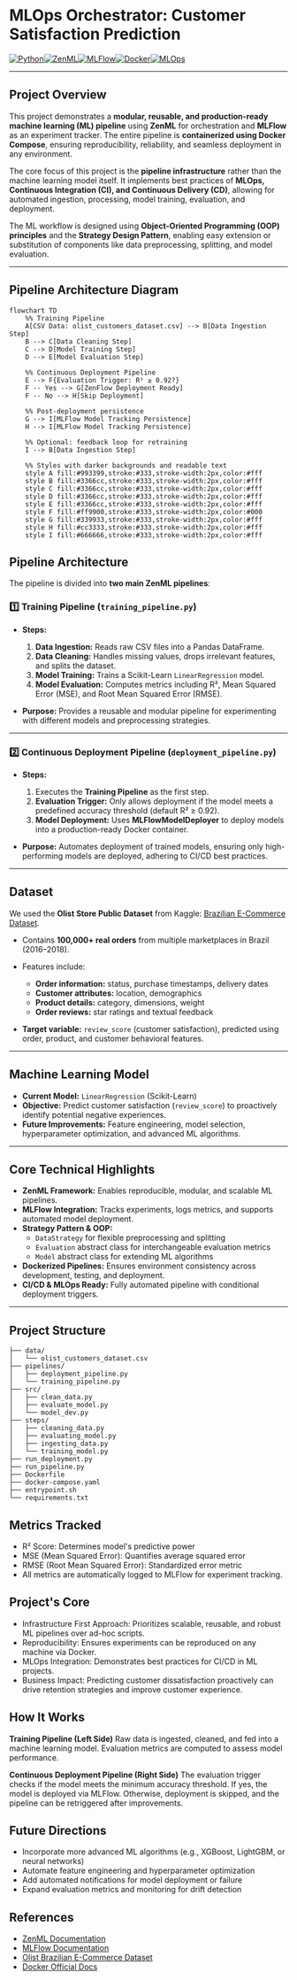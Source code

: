 # MLOps Orchestrator: Customer Satisfaction Prediction 

[![Python](https://img.shields.io/badge/python-3.11-blue)](https://www.python.org/)[![ZenML](https://img.shields.io/badge/ZenML-v0.36.0-orange)](https://www.zenml.io/)[![MLFlow](https://img.shields.io/badge/MLFlow-v2.9.0-green)](https://mlflow.org/)[![Docker](https://img.shields.io/badge/docker-latest-blue)](https://www.docker.com/)[![MLOps](https://img.shields.io/badge/MLOps-Ready-brightgreen)](https://mlops.community/)

---

## Project Overview

This project demonstrates a **modular, reusable, and production-ready machine learning (ML) pipeline** using **ZenML** for orchestration and **MLFlow** as an experiment tracker. The entire pipeline is **containerized using Docker Compose**, ensuring reproducibility, reliability, and seamless deployment in any environment.

The core focus of this project is the **pipeline infrastructure** rather than the machine learning model itself. It implements best practices of **MLOps, Continuous Integration (CI), and Continuous Delivery (CD)**, allowing for automated ingestion, processing, model training, evaluation, and deployment.

The ML workflow is designed using **Object-Oriented Programming (OOP) principles** and the **Strategy Design Pattern**, enabling easy extension or substitution of components like data preprocessing, splitting, and model evaluation.

---
## Pipeline Architecture Diagram

```mermaid
flowchart TD
    %% Training Pipeline
    A[CSV Data: olist_customers_dataset.csv] --> B[Data Ingestion Step]
    B --> C[Data Cleaning Step]
    C --> D[Model Training Step]
    D --> E[Model Evaluation Step]
    
    %% Continuous Deployment Pipeline
    E --> F{Evaluation Trigger: R² ≥ 0.92?}
    F -- Yes --> G[ZenFlow Deployment Ready]
    F -- No --> H[Skip Deployment]

    %% Post-deployment persistence
    G --> I[MLFlow Model Tracking Persistence]
    H --> I[MLFlow Model Tracking Persistence]

    %% Optional: feedback loop for retraining
    I --> B[Data Ingestion Step]

    %% Styles with darker backgrounds and readable text
    style A fill:#993399,stroke:#333,stroke-width:2px,color:#fff
    style B fill:#3366cc,stroke:#333,stroke-width:2px,color:#fff
    style C fill:#3366cc,stroke:#333,stroke-width:2px,color:#fff
    style D fill:#3366cc,stroke:#333,stroke-width:2px,color:#fff
    style E fill:#3366cc,stroke:#333,stroke-width:2px,color:#fff
    style F fill:#ff9900,stroke:#333,stroke-width:2px,color:#000
    style G fill:#339933,stroke:#333,stroke-width:2px,color:#fff
    style H fill:#cc3333,stroke:#333,stroke-width:2px,color:#fff
    style I fill:#666666,stroke:#333,stroke-width:2px,color:#fff

```

## Pipeline Architecture

The pipeline is divided into **two main ZenML pipelines**:

### 1️⃣ Training Pipeline (`training_pipeline.py`)

- **Steps:**
  1. **Data Ingestion:** Reads raw CSV files into a Pandas DataFrame.
  2. **Data Cleaning:** Handles missing values, drops irrelevant features, and splits the dataset.
  3. **Model Training:** Trains a Scikit-Learn `LinearRegression` model.
  4. **Model Evaluation:** Computes metrics including R², Mean Squared Error (MSE), and Root Mean Squared Error (RMSE).

- **Purpose:** Provides a reusable and modular pipeline for experimenting with different models and preprocessing strategies.

---

### 2️⃣ Continuous Deployment Pipeline (`deployment_pipeline.py`)

- **Steps:**
  1. Executes the **Training Pipeline** as the first step.
  2. **Evaluation Trigger:** Only allows deployment if the model meets a predefined accuracy threshold (default R² ≥ 0.92).
  3. **Model Deployment:** Uses **MLFlowModelDeployer** to deploy models into a production-ready Docker container.

- **Purpose:** Automates deployment of trained models, ensuring only high-performing models are deployed, adhering to CI/CD best practices.

---

## Dataset

We used the **Olist Store Public Dataset** from Kaggle: [Brazilian E-Commerce Dataset](https://www.kaggle.com/datasets/olistbr/brazilian-ecommerce).

- Contains **100,000+ real orders** from multiple marketplaces in Brazil (2016–2018).  
- Features include:
  - **Order information:** status, purchase timestamps, delivery dates
  - **Customer attributes:** location, demographics
  - **Product details:** category, dimensions, weight
  - **Order reviews:** star ratings and textual feedback

- **Target variable:** `review_score` (customer satisfaction), predicted using order, product, and customer behavioral features.

---

## Machine Learning Model

- **Current Model:** `LinearRegression` (Scikit-Learn)
- **Objective:** Predict customer satisfaction (`review_score`) to proactively identify potential negative experiences.
- **Future Improvements:** Feature engineering, model selection, hyperparameter optimization, and advanced ML algorithms.

---

## Core Technical Highlights

- **ZenML Framework:** Enables reproducible, modular, and scalable ML pipelines.
- **MLFlow Integration:** Tracks experiments, logs metrics, and supports automated model deployment.
- **Strategy Pattern & OOP:** 
  - `DataStrategy` for flexible preprocessing and splitting
  - `Evaluation` abstract class for interchangeable evaluation metrics
  - `Model` abstract class for extending ML algorithms
- **Dockerized Pipelines:** Ensures environment consistency across development, testing, and deployment.
- **CI/CD & MLOps Ready:** Fully automated pipeline with conditional deployment triggers.

---

## Project Structure

```plaintext
├── data/
│   └── olist_customers_dataset.csv
├── pipelines/
│   ├── deployment_pipeline.py
│   └── training_pipeline.py
├── src/
│   ├── clean_data.py
│   ├── evaluate_model.py
│   └── model_dev.py
├── steps/
│   ├── cleaning_data.py
│   ├── evaluating_model.py
│   ├── ingesting_data.py
│   └── training_model.py           
├── run_deployment.py
├── run_pipeline.py
├── Dockerfile
├── docker-compose.yaml
├── entrypoint.sh
└── requirements.txt
```

## Metrics Tracked
- R² Score: Determines model's predictive power
- MSE (Mean Squared Error): Quantifies average squared error
- RMSE (Root Mean Squared Error): Standardized error metric
- All metrics are automatically logged to MLFlow for experiment tracking.

## Project's Core
- Infrastructure First Approach: Prioritizes scalable, reusable, and robust ML pipelines over ad-hoc scripts.
- Reproducibility: Ensures experiments can be reproduced on any machine via Docker.
- MLOps Integration: Demonstrates best practices for CI/CD in ML projects.
- Business Impact: Predicting customer dissatisfaction proactively can drive retention strategies and improve customer experience.


## How It Works

**Training Pipeline (Left Side)**
Raw data is ingested, cleaned, and fed into a machine learning model. Evaluation metrics are computed to assess model performance.

**Continuous Deployment Pipeline (Right Side)**
The evaluation trigger checks if the model meets the minimum accuracy threshold. If yes, the model is deployed via MLFlow. Otherwise, deployment is skipped, and the pipeline can be retriggered after improvements.

## Future Directions

- Incorporate more advanced ML algorithms (e.g., XGBoost, LightGBM, or neural networks)
- Automate feature engineering and hyperparameter optimization
- Add automated notifications for model deployment or failure
- Expand evaluation metrics and monitoring for drift detection

<h2>References</h2>
<ul>
    <li><a href="https://docs.zenml.io/" target="_blank">ZenML Documentation</a></li>
    <li><a href="https://mlflow.org/docs/latest/index.html" target="_blank">MLFlow Documentation</a></li>
    <li><a href="https://www.kaggle.com/datasets/olistbr/brazilian-ecommerce" target="_blank">Olist Brazilian E-Commerce Dataset</a></li>
    <li><a href="https://docs.docker.com/" target="_blank">Docker Official Docs</a></li>
</ul>

